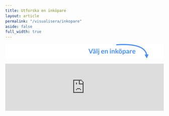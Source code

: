 ```yaml
---
title: Utforska en inköpare
layout: article
permalink: "/visualisera/inkopare"
aside: false
full_width: true
---
```


![](/assets/images/arrow-inkopare.png)

<script src="https://bi.openup.okfn.se/app/iframeResizer.js"></script>
<div class='visualise'>
    <iframe
        src="https://bi.openup.okfn.se/public/dashboard/ab113964-1acc-445d-82b9-3fcf1b2f056b"
        frameborder="0"
        width="100%"
        allowtransparency
        onload="iFrameResize({}, this)"
    ></iframe>
</div>
